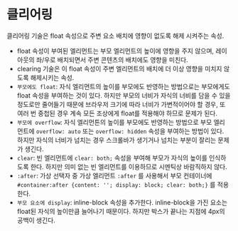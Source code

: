 # 클리어링

클리어링 기술은 float 속성으로 주변 요소 배치에 영향이 없도록 해제 시켜주는 속성.

- float 속성이 부여된 엘리먼트는 부모 엘리먼트의 높이에 영향을 주지 않으며, 레이아웃의 좌/우로 배치되면서 주변 콘텐츠의 배치에도 영향을 미친다.
- clearing 기술은 이 float 속성이 주변 엘리먼트의 배치에 더 이상 영향을 미치지 않도록 해제시키는 속성.
- `부모에도 float`: 자식 엘리먼트의 높이를 부모에도 반영하는 방법으로는 부모에게도 float 속성을 부여하는 것이 있다. 하지만 부모의 너비가 자식의 너비를 담을 수 있을 정도로만 줄어들기 때문에 브라우저 크기에 따라 너비가 가변적이어야 할 경우, 또 여러 번 중첩된 경우 계속 모든 조상에게 float를 적용해야 하므로 문제가 된다.
- `부모에 overflow`: 자식 엘리먼튼의 높이를 부모에도 반영하는 방법으로 부모 엘리먼트에 `overflow: auto` 또는 `overflow: hidden` 속성을 부여하는 방법이 있다. 하지만 자식의 너비가 넘치는 경우 스크롤바가 생기거나 넘치는 부분이 잘리는 문제가 생긴다.
- `clear`: 빈 엘리먼트에 `clear: both;` 속성을 부여해 부모가 자식의 높이를 인식하도록 한다. 하지만 의미 없는 빈 엘리먼트를 이용하므로 시멘틱상 바람직하지 않다.
- `:after`: 가상 선택자 중 가상 엘리먼트 `:after` 를 사용해서 부모 컨테이너에 `#container:after {content: ''; display: block; clear: both;}` 를 적용한다.
- `부모 요소에 display`: inline-block 속성을 추가한다. inline-block을 가진 요소는 float된 자식의 높이만큼 늘어나기 때문이다. 하지만 박스가 끝나는 지점에 4px의 공백이 생긴다.
